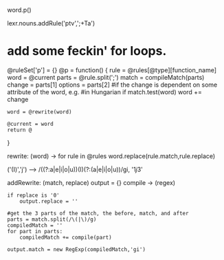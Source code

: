 word.p()

lexr.nouns.addRule('ptv',';+Ta')

# add some feckin' for loops.
@ruleSet['p'] = {}
@p = function() {
	rule = @rules[@type][function_name]
	word = @current
	parts = @rule.split(';')
	match = compileMatch(parts)
	change = parts[1]
	options = parts[2] #if the change is dependent on some attribute of the word, e.g. 					   #in Hungarian
	if match.test(word)
		word += change

	word = @rewrite(word)

	@current = word
	return @
}

rewrite: (word) ->
	for rule in @rules
		word.replace(rule.match,rule.replace)

('<V>(I)<V>','j')
--> /((?:a|e|i|o|u))(I)(?:(a|e|i|o|u))/gi, '$1j$3'

addRewrite: (match, replace)
	output = {}
	compile -> (regex)

	if replace is '0'
		output.replace = ''

	#get the 3 parts of the match, the before, match, and after
	parts = match.split(/\(|\)/g)
	compiledMatch = ''
	for part in parts:
		compiledMatch += compile(part)

	output.match = new RegExp(compiledMatch,'gi')